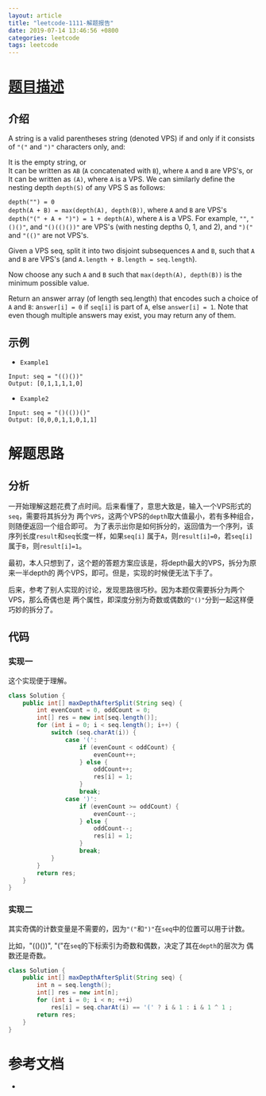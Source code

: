 ```yaml
---
layout: article
title: "leetcode-1111-解题报告"
date: 2019-07-14 13:46:56 +0800
categories: leetcode
tags: leetcode
---
```


# [题目描述](https://leetcode.com/problems/maximum-nesting-depth-of-two-valid-parentheses-strings/)
## 介绍
A string is a valid parentheses string (denoted VPS) if and only if it consists of `"("` and `")"` characters only, and:

It is the empty string, or    
It can be written as `AB` (`A` concatenated with `B`), where `A` and `B` are VPS's, or    
It can be written as `(A)`, where `A` is a VPS.
We can similarly define the nesting depth `depth(S)` of any VPS S as follows:

`depth("") = 0`    
`depth(A + B) = max(depth(A), depth(B))`, where `A` and `B` are VPS's    
`depth("(" + A + ")") = 1 + depth(A)`, where `A` is a VPS.
For example,  `""`, `"()()"`, and `"()(()())"` are VPS's (with nesting depths 0, 1, and 2), and `")("` and `"(()"` are not VPS's.

 

Given a VPS seq, split it into two disjoint subsequences `A` and `B`, such that `A` and `B` are VPS's (and `A.length + B.length = seq.length`).

Now choose any such `A` and `B` such that `max(depth(A), depth(B))` is the minimum possible value.

Return an answer array (of length seq.length) that encodes such a choice of `A` and `B`:  a`nswer[i] = 0` if `seq[i]` is part of `A`, else `answer[i] = 1`.  Note that even though multiple answers may exist, you may return any of them.

## 示例
- `Example1`
```
Input: seq = "(()())"
Output: [0,1,1,1,1,0]
```
- `Example2`
```
Input: seq = "()(())()"
Output: [0,0,0,1,1,0,1,1]
```
# 解题思路
## 分析

一开始理解这题花费了点时间。后来看懂了，意思大致是，输入一个VPS形式的`seq`，需要将其拆分为
两个`VPS`，这两个VPS的`depth`取大值最小，若有多种组合，则随便返回一个组合即可。
为了表示出你是如何拆分的，返回值为一个序列，该序列长度`result`和`seq`长度一样，如果`seq[i]`
属于`A`，则`result[i]=0`，若`seq[i]`属于`B`，则`result[i]=1`。    

最初，本人只想到了，这个题的答题方案应该是，将depth最大的VPS，拆分为原来一半depth的
两个VPS，即可。但是，实现的时候便无法下手了。     

后来，参考了别人实现的讨论，发现思路很巧秒。因为本题仅需要拆分为两个VPS，那么奇偶也是
两个属性，即深度分别为奇数或偶数的`"()"`分到一起这样便巧妙的拆分了。

## 代码
### 实现一

这个实现便于理解。
```java
class Solution {
    public int[] maxDepthAfterSplit(String seq) {
        int evenCount = 0, oddCount = 0;
        int[] res = new int[seq.length()];
        for (int i = 0; i < seq.length(); i++) {
            switch (seq.charAt(i)) {
                case '(':
                    if (evenCount < oddCount) {
                        evenCount++;
                    } else {
                        oddCount++;
                        res[i] = 1;
                    }
                    break;
                case ')': 
                    if (evenCount >= oddCount) {
                        evenCount--;
                    } else {
                        oddCount--;
                        res[i] = 1;
                    }
                    break;
            }
        }
        return res;
    }
}
```

### 实现二

其实奇偶的计数变量是不需要的，因为`"("`和`")"`在`seq`中的位置可以用于计数。

比如，"(()())", "("在`seq`的下标索引为奇数和偶数，决定了其在`depth`的层次为
偶数还是奇数。
```java
class Solution {
    public int[] maxDepthAfterSplit(String seq) {
        int n = seq.length();
        int[] res = new int[n];
        for (int i = 0; i < n; ++i)
            res[i] = seq.charAt(i) == '(' ? i & 1 : i & 1 ^ 1 ;
        return res;
    }
}
```

# 参考文档
- 